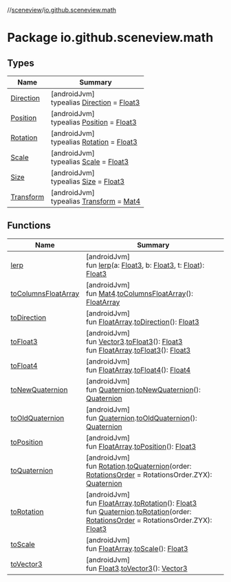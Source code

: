 //[sceneview](../../index.md)/[io.github.sceneview.math](index.md)

# Package io.github.sceneview.math

## Types

| Name | Summary |
|---|---|
| [Direction](index.md#1758682841%2FClasslikes%2F-1571379623) | [androidJvm]<br>typealias [Direction](index.md#1758682841%2FClasslikes%2F-1571379623) = [Float3](../dev.romainguy.kotlin.math/-float3/index.md) |
| [Position](index.md#945960193%2FClasslikes%2F-1571379623) | [androidJvm]<br>typealias [Position](index.md#945960193%2FClasslikes%2F-1571379623) = [Float3](../dev.romainguy.kotlin.math/-float3/index.md) |
| [Rotation](index.md#1133844556%2FClasslikes%2F-1571379623) | [androidJvm]<br>typealias [Rotation](index.md#1133844556%2FClasslikes%2F-1571379623) = [Float3](../dev.romainguy.kotlin.math/-float3/index.md) |
| [Scale](index.md#2055938798%2FClasslikes%2F-1571379623) | [androidJvm]<br>typealias [Scale](index.md#2055938798%2FClasslikes%2F-1571379623) = [Float3](../dev.romainguy.kotlin.math/-float3/index.md) |
| [Size](index.md#1872733609%2FClasslikes%2F-1571379623) | [androidJvm]<br>typealias [Size](index.md#1872733609%2FClasslikes%2F-1571379623) = [Float3](../dev.romainguy.kotlin.math/-float3/index.md) |
| [Transform](index.md#1875660684%2FClasslikes%2F-1571379623) | [androidJvm]<br>typealias [Transform](index.md#1875660684%2FClasslikes%2F-1571379623) = [Mat4](../dev.romainguy.kotlin.math/-mat4/index.md) |

## Functions

| Name | Summary |
|---|---|
| [lerp](lerp.md) | [androidJvm]<br>fun [lerp](lerp.md)(a: [Float3](../dev.romainguy.kotlin.math/-float3/index.md), b: [Float3](../dev.romainguy.kotlin.math/-float3/index.md), t: [Float](https://kotlinlang.org/api/latest/jvm/stdlib/kotlin/-float/index.html)): [Float3](../dev.romainguy.kotlin.math/-float3/index.md) |
| [toColumnsFloatArray](to-columns-float-array.md) | [androidJvm]<br>fun [Mat4](../dev.romainguy.kotlin.math/-mat4/index.md).[toColumnsFloatArray](to-columns-float-array.md)(): [FloatArray](https://kotlinlang.org/api/latest/jvm/stdlib/kotlin/-float-array/index.html) |
| [toDirection](to-direction.md) | [androidJvm]<br>fun [FloatArray](https://kotlinlang.org/api/latest/jvm/stdlib/kotlin/-float-array/index.html).[toDirection](to-direction.md)(): [Float3](../dev.romainguy.kotlin.math/-float3/index.md) |
| [toFloat3](to-float3.md) | [androidJvm]<br>fun [Vector3](../com.google.ar.sceneform.math/-vector3/index.md).[toFloat3](to-float3.md)(): [Float3](../dev.romainguy.kotlin.math/-float3/index.md)<br>fun [FloatArray](https://kotlinlang.org/api/latest/jvm/stdlib/kotlin/-float-array/index.html).[toFloat3](to-float3.md)(): [Float3](../dev.romainguy.kotlin.math/-float3/index.md) |
| [toFloat4](to-float4.md) | [androidJvm]<br>fun [FloatArray](https://kotlinlang.org/api/latest/jvm/stdlib/kotlin/-float-array/index.html).[toFloat4](to-float4.md)(): [Float4](../dev.romainguy.kotlin.math/-float4/index.md) |
| [toNewQuaternion](to-new-quaternion.md) | [androidJvm]<br>fun [Quaternion](../com.google.ar.sceneform.math/-quaternion/index.md).[toNewQuaternion](to-new-quaternion.md)(): [Quaternion](../dev.romainguy.kotlin.math/-quaternion/index.md) |
| [toOldQuaternion](to-old-quaternion.md) | [androidJvm]<br>fun [Quaternion](../dev.romainguy.kotlin.math/-quaternion/index.md).[toOldQuaternion](to-old-quaternion.md)(): [Quaternion](../com.google.ar.sceneform.math/-quaternion/index.md) |
| [toPosition](to-position.md) | [androidJvm]<br>fun [FloatArray](https://kotlinlang.org/api/latest/jvm/stdlib/kotlin/-float-array/index.html).[toPosition](to-position.md)(): [Float3](../dev.romainguy.kotlin.math/-float3/index.md) |
| [toQuaternion](to-quaternion.md) | [androidJvm]<br>fun [Rotation](index.md#1133844556%2FClasslikes%2F-1571379623).[toQuaternion](to-quaternion.md)(order: [RotationsOrder](../dev.romainguy.kotlin.math/-rotations-order/index.md) = RotationsOrder.ZYX): [Quaternion](../dev.romainguy.kotlin.math/-quaternion/index.md) |
| [toRotation](to-rotation.md) | [androidJvm]<br>fun [FloatArray](https://kotlinlang.org/api/latest/jvm/stdlib/kotlin/-float-array/index.html).[toRotation](to-rotation.md)(): [Float3](../dev.romainguy.kotlin.math/-float3/index.md)<br>fun [Quaternion](../dev.romainguy.kotlin.math/-quaternion/index.md).[toRotation](to-rotation.md)(order: [RotationsOrder](../dev.romainguy.kotlin.math/-rotations-order/index.md) = RotationsOrder.ZYX): [Float3](../dev.romainguy.kotlin.math/-float3/index.md) |
| [toScale](to-scale.md) | [androidJvm]<br>fun [FloatArray](https://kotlinlang.org/api/latest/jvm/stdlib/kotlin/-float-array/index.html).[toScale](to-scale.md)(): [Float3](../dev.romainguy.kotlin.math/-float3/index.md) |
| [toVector3](to-vector3.md) | [androidJvm]<br>fun [Float3](../dev.romainguy.kotlin.math/-float3/index.md).[toVector3](to-vector3.md)(): [Vector3](../com.google.ar.sceneform.math/-vector3/index.md) |
